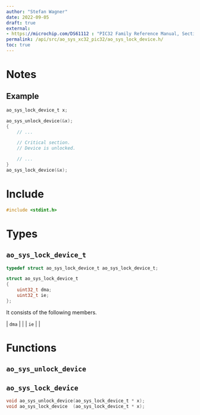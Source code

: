 ```yaml
---
author: "Stefan Wagner"
date: 2022-09-05
draft: true
external:
- https://microchip.com/DS61112 : "PIC32 Family Reference Manual, Section 6, Oscillators"
permalink: /api/src/ao_sys_xc32_pic32/ao_sys_lock_device.h/
toc: true
---
```


# Notes

## Example

```c
ao_sys_lock_device_t x;

ao_sys_unlock_device(&x);
{
    // ...

    // Critical section.
    // Device is unlocked.

    // ...
}
ao_sys_lock_device(&x);
```

# Include

```c
#include <stdint.h>
```

# Types

## `ao_sys_lock_device_t`

```c
typedef struct ao_sys_lock_device_t ao_sys_lock_device_t;
```

```c
struct ao_sys_lock_device_t
{
    uint32_t dma;
    uint32_t ie;
};
```

It consists of the following members.

| `dma` | |
| `ie` | |

# Functions

## `ao_sys_unlock_device`
## `ao_sys_lock_device`

```c
void ao_sys_unlock_device(ao_sys_lock_device_t * x);
void ao_sys_lock_device  (ao_sys_lock_device_t * x);
```
